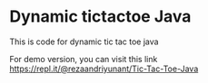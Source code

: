# Dynamic tictactoe Java
This is code for dynamic tic tac toe java

For demo version, you can visit this link https://repl.it/@rezaandriyunant/Tic-Tac-Toe-Java
